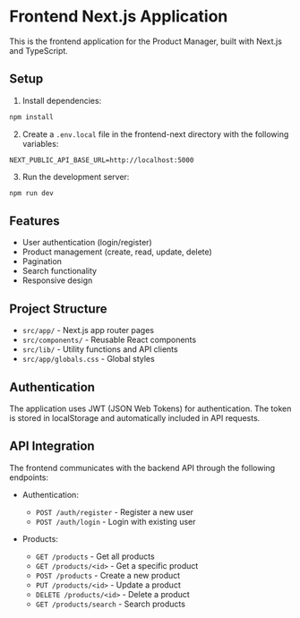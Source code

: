 # Frontend Next.js Application

This is the frontend application for the Product Manager, built with Next.js and TypeScript.

## Setup

1. Install dependencies:
```bash
npm install
```

2. Create a `.env.local` file in the frontend-next directory with the following variables:
```
NEXT_PUBLIC_API_BASE_URL=http://localhost:5000
```

3. Run the development server:
```bash
npm run dev
```

## Features

- User authentication (login/register)
- Product management (create, read, update, delete)
- Pagination
- Search functionality
- Responsive design

## Project Structure

- `src/app/` - Next.js app router pages
- `src/components/` - Reusable React components
- `src/lib/` - Utility functions and API clients
- `src/app/globals.css` - Global styles

## Authentication

The application uses JWT (JSON Web Tokens) for authentication. The token is stored in localStorage and automatically included in API requests.

## API Integration

The frontend communicates with the backend API through the following endpoints:

- Authentication:
  - `POST /auth/register` - Register a new user
  - `POST /auth/login` - Login with existing user

- Products:
  - `GET /products` - Get all products
  - `GET /products/<id>` - Get a specific product
  - `POST /products` - Create a new product
  - `PUT /products/<id>` - Update a product
  - `DELETE /products/<id>` - Delete a product
  - `GET /products/search` - Search products

